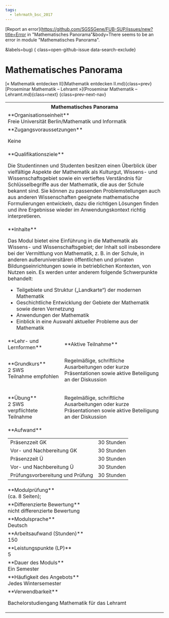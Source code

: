 ```yaml
---
tags:
  - lehrmath_bsc_2017
---
```

[Report an error](https://github.com/SGSSGene/FUB-SUP/issues/new?title=Error in "Mathematisches Panorama"&body=There seems to be an error in module "Mathematisches Panorama".

<Describe here a slightly more detailed description of what is wrong>&labels=bug)
{ class=open-github-issue data-search-exclude}

# Mathematisches Panorama

[« Mathematik entdecken II](Mathematik entdecken II.md){class=prev}
[Proseminar Mathematik – Lehramt »](Proseminar Mathematik – Lehramt.md){class=next}
{class=prev-next-nav}

<table markdown id="moduledesc">
<tr markdown class="moduledesc_head"><th colspan="2">Mathematisches Panorama </th></tr>
<tr markdown><td colspan="2">**Organisationseinheit**   <br>Freie Universität Berlin/Mathematik und Informatik</td></tr>


<tr markdown><td colspan="2">**Zugangsvoraussetzungen** <br>

Keine


</td></tr>
<tr markdown><td colspan="2">**Qualifikationsziele**    <br>

Die Studentinnen und Studenten besitzen einen Überblick über vielfältige
Aspekte der Mathematik als Kulturgut, Wissens- und Wissenschaftsgebiet sowie
ein vertieftes Verständnis für Schlüsselbegriffe aus der Mathematik, die aus
der Schule bekannt sind. Sie können zu passenden Problemstellungen auch aus
anderen Wissenschaften geeignete mathematische Formulierungen entwickeln,
dazu die richtigen Lösungen finden und ihre Ergebnisse wieder im
Anwendungskontext richtig interpretieren.


</td></tr>
<tr markdown><td colspan="2">**Inhalte**                <br>

Das Modul bietet eine Einführung in die Mathematik als Wissens- und
Wissenschaftsgebiet; der Inhalt soll insbesondere bei der Vermittlung von
Mathematik, z. B. in der Schule, in anderen außeruniversitären öffentlichen
und privaten Bildungseinrichtungen sowie in betrieblichen Kontexten, von
Nutzen sein. Es werden unter anderem folgende Schwerpunkte behandelt:

- Teilgebiete und Struktur („Landkarte“) der modernen Mathematik
- Geschichtliche Entwicklung der Gebiete der Mathematik sowie deren
  Vernetzung
- Anwendungen der Mathematik
- Einblick in eine Auswahl aktueller Probleme aus der Mathematik


</td></tr>

<tr markdown><td>**Lehr- und Lernformen**</td><td>**Aktive Teilnahme**</td></tr>
<tr markdown><td> **Grundkurs** <br>2 SWS <br> Teilnahme empfohlen</td><td>

Regelmäßige, schriftliche Ausarbeitungen oder kurze Präsentationen sowie aktive Beteiligung an der Diskussion
</td></tr>
<tr markdown><td> **Übung** <br>2 SWS <br> verpflichtete Teilnahme</td><td>

Regelmäßige, schriftliche Ausarbeitungen oder kurze Präsentationen sowie aktive Beteiligung an der Diskussion
</td></tr>
<tr markdown><td colspan="2">**Aufwand**                <br>
<table class="aufwand_table">
<tr><td>Präsenzzeit GK</td><td>30 Stunden</td></tr>
<tr><td>Vor- und Nachbereitung GK</td><td>30 Stunden</td></tr>
<tr><td>Präsenzzeit Ü</td><td>30 Stunden</td></tr>
<tr><td>Vor- und Nachbereitung Ü</td><td>30 Stunden</td></tr>
<tr><td>Prüfungsvorbereitung und Prüfung</td><td>30 Stunden</td></tr>
</table>

</td></tr>
<tr markdown><td colspan="2">**Modulprüfung**             <br>(ca. 8 Seiten);


</td></tr>
<tr markdown><td colspan="2">**Differenzierte Bewertung** <br>nicht differenzierte Bewertung

</td></tr>
<tr markdown><td colspan="2">**Modulsprache**             <br>Deutsch</td></tr>
<tr markdown><td colspan="2">**Arbeitsaufwand (Stunden)** <br>150</td></tr>
<tr markdown><td colspan="2">**Leistungspunkte (LP)**     <br>5</td></tr>
<tr markdown><td colspan="2">**Dauer des Moduls**         <br>Ein Semester</td></tr>
<tr markdown><td colspan="2">**Häufigkeit des Angebots**  <br>Jedes Wintersemester</td></tr>
<tr markdown><td colspan="2">**Verwendbarkeit**           <br>

Bachelorstudiengang Mathematik für das Lehramt


</td></tr>

</table>
